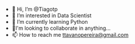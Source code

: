 - 👋 Hi, I’m @Tiagotp
- 👀 I’m interested in Data Scientist
- 🌱 I’m currently learning Python
- 💞️I'm looking to collaborate in anything...
- 📫 How to reach me ttavanopereira@gmail.com

<!---
Tiagotp/Tiagotp is a ✨ special ✨ repository because its `README.md` (this file) appears on your GitHub profile.
You can click the Preview link to take a look at your changes.
--->
